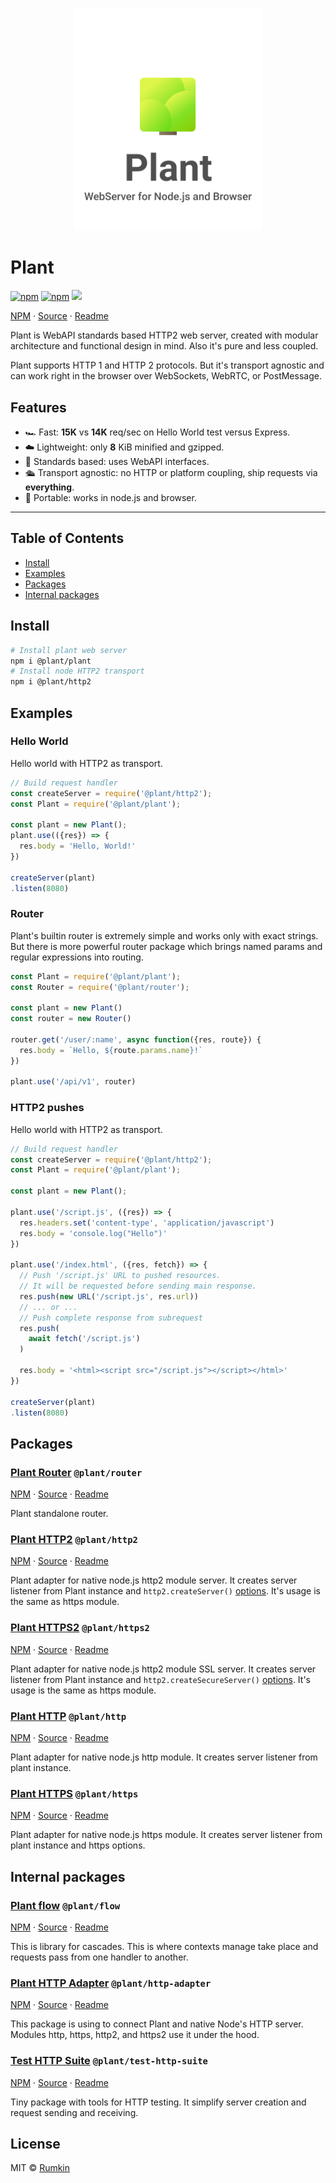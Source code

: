 <p align="center">
  <img alt="Plant logo" src="packages/plant/assets/cover.png" width="300"/>
</p>

# Plant

[![npm](https://img.shields.io/npm/v/@plant/plant.svg?style=flat-square)](https://npmjs.com/package/@plant/plant)
[![npm](https://img.shields.io/npm/dw/@plant/plant.svg?style=flat-square)](https://npmjs.com/package/@plant/plant)
![](https://img.shields.io/badge/size-8KiB-blue.svg?style=flat-square)

[NPM](https://npmjs.com/package/@plant/plant) ·
[Source](packages/plant) · [Readme](packages/plant/readme.md)

Plant is WebAPI standards based HTTP2 web server, created with
modular architecture and functional design in mind. Also it's pure and less coupled.

Plant supports HTTP 1 and HTTP 2 protocols. But it's transport agnostic and can work right
in the browser over WebSockets, WebRTC, or PostMessage.

## Features

- 🏎 Fast: **15K** vs **14K** req/sec on Hello World test versus Express.
- ☁️ Lightweight: only **8** KiB minified and gzipped.
- 📐 Standards based: uses WebAPI interfaces.
- 🛳 Transport agnostic: no HTTP or platform coupling, ship requests via __everything__.
- 🧳 Portable: works in node.js and browser.

---

## Table of Contents

* [Install](#install)
* [Examples](#exmaples)
* [Packages](#packages)
* [Internal packages](#internal-packages)

## Install

```bash
# Install plant web server
npm i @plant/plant
# Install node HTTP2 transport
npm i @plant/http2
```

## Examples

### Hello World

Hello world with HTTP2 as transport.

```javascript
// Build request handler
const createServer = require('@plant/http2');
const Plant = require('@plant/plant');

const plant = new Plant();
plant.use(({res}) => {
  res.body = 'Hello, World!'
})

createServer(plant)
.listen(8080)
```

### Router

Plant's builtin router is extremely simple and works only with
exact strings. But there is more powerful router package which brings named params and regular expressions into routing.

```javascript
const Plant = require('@plant/plant');
const Router = require('@plant/router');

const plant = new Plant()
const router = new Router()

router.get('/user/:name', async function({res, route}) {
  res.body = `Hello, ${route.params.name}!`
})

plant.use('/api/v1', router)
```

### HTTP2 pushes

Hello world with HTTP2 as transport.

```javascript
// Build request handler
const createServer = require('@plant/http2');
const Plant = require('@plant/plant');

const plant = new Plant();

plant.use('/script.js', ({res}) => {
  res.headers.set('content-type', 'application/javascript')
  res.body = 'console.log("Hello")'
})

plant.use('/index.html', ({res, fetch}) => {
  // Push '/script.js' URL to pushed resources.
  // It will be requested before sending main response.
  res.push(new URL('/script.js', res.url))
  // ... or ...
  // Push complete response from subrequest
  res.push(
    await fetch('/script.js')
  )

  res.body = '<html><script src="/script.js"></script></html>'
})

createServer(plant)
.listen(8080)
```


## Packages

### [Plant Router](packages/router) `@plant/router`

[NPM](https://npmjs.com/package/@plant/router) ·
[Source](packages/router) · [Readme](packages/router/readme.md)

Plant standalone router.


### [Plant HTTP2](packages/http2) `@plant/http2`

[NPM](https://npmjs.com/package/@plant/http2) ·
[Source](packages/http2) · [Readme](packages/http2/readme.md)

Plant adapter for native node.js http2 module server. It creates server
listener from Plant instance and `http2.createServer()` [options](https://nodejs.org/dist/latest-v11.x/docs/api/http2.html#http2_http2_createserver_options_onrequesthandler). It's
usage is the same as https module.

### [Plant HTTPS2](packages/https2) `@plant/https2`

[NPM](https://npmjs.com/package/@plant/https2) ·
[Source](packages/https2) · [Readme](packages/https2/readme.md)

Plant adapter for native node.js http2 module SSL server. It creates server
listener from Plant instance and `http2.createSecureServer()` [options](https://nodejs.org/dist/latest-v11.x/docs/api/http2.html#http2_http2_createsecureserver_options_onrequesthandler). It's
usage is the same as https module.

### [Plant HTTP](packages/http) `@plant/http`

[NPM](https://npmjs.com/package/@plant/http) ·
[Source](packages/http) · [Readme](packages/http/readme.md)

Plant adapter for native node.js http module. It creates server listener from plant instance.

### [Plant HTTPS](packages/https) `@plant/https`

[NPM](https://npmjs.com/package/@plant/https) ·
[Source](packages/https) · [Readme](packages/https/readme.md)

Plant adapter for native node.js https module. It creates server listener from plant instance and https options.

## Internal packages

### [Plant flow](packages/flow) `@plant/flow`

[NPM](https://npmjs.com/package/@plant/flow) ·
[Source](packages/flow) · [Readme](packages/flow/readme.md)

This is library for cascades. This is where contexts manage take place and requests pass from one handler to another.

### [Plant HTTP Adapter](packages/http-adapter) `@plant/http-adapter`

[NPM](https://npmjs.com/package/@plant/http-adapter) ·
[Source](packages/http-adapter) · [Readme](packages/http-adapter/readme.md)

This package is using to connect Plant and native Node's HTTP server. Modules http, https, http2, and https2 use it under the hood.

### [Test HTTP Suite](packages/test-http-suite) `@plant/test-http-suite`

[NPM](https://npmjs.com/package/@plant/test-http-suite) ·
[Source](packages/test-http-suite) · [Readme](packages/test-http-suite/readme.md)

Tiny package with tools for HTTP testing. It simplify server creation and request sending and receiving.

## License

MIT &copy; [Rumkin](https://rumk.in)
